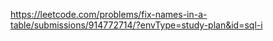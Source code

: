 https://leetcode.com/problems/fix-names-in-a-table/submissions/914772714/?envType=study-plan&id=sql-i